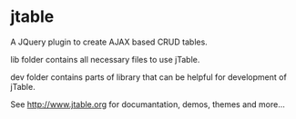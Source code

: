 jtable
======

A JQuery plugin to create AJAX based CRUD tables.

lib folder contains all necessary files to use jTable.

dev folder contains parts of library that can be helpful for development of jTable.

See http://www.jtable.org for documantation, demos, themes and more...
